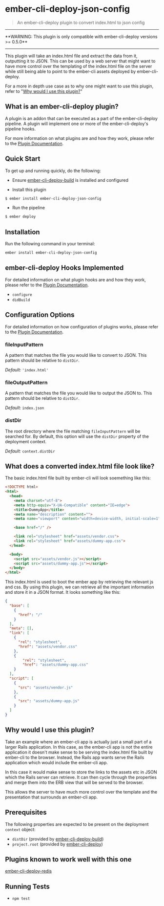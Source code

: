 # ember-cli-deploy-json-config

> An ember-cli-deploy plugin to convert index.html to json config

<hr/>
**WARNING: This plugin is only compatible with ember-cli-deploy versions >= 0.5.0**
<hr/>

This plugin will take an index.html file and extract the data from it, outputting it to JSON. This can be used by a web server that might want to have more control over the templating of the index.html file on the server while still being able to point to the ember-cli assets deployed by ember-cli-deploy.

For a more in depth use case as to why one might want to use this plugin, refer to "[Why would I use this plugin?](#why-would-i-use-this-plugin)"

## What is an ember-cli-deploy plugin?

A plugin is an addon that can be executed as a part of the ember-cli-deploy pipeline. A plugin will implement one or more of the ember-cli-deploy's pipeline hooks.

For more information on what plugins are and how they work, please refer to the [Plugin Documentation][1].

## Quick Start
To get up and running quickly, do the following:

- Ensure [ember-cli-deploy-build][2] is installed and configured

- Install this plugin

```bash
$ ember install ember-cli-deploy-json-config
```

- Run the pipeline

```bash
$ ember deploy
```

## Installation
Run the following command in your terminal:

```bash
ember install ember-cli-deploy-json-config
```

## ember-cli-deploy Hooks Implemented

For detailed information on what plugin hooks are and how they work, please refer to the [Plugin Documentation][1].

- `configure`
- `didBuild`

## Configuration Options

For detailed information on how configuration of plugins works, please refer to the [Plugin Documentation][1].

### fileInputPattern

A pattern that matches the file you would like to convert to JSON. This pattern should be relative to `distDir`.

*Default:* `'index.html'`

### fileOutputPattern

A pattern that matches the file you would like to output the JSON to. This pattern should be relative to `distDir`.

*Default:* `index.json`

### distDir

The root directory where the file matching `fileInputPattern` will be searched for. By default, this option will use the `distDir` property of the deployment context.

*Default:* `context.distDir`

## What does a converted index.html file look like?

The basic index.html file built by ember-cli will look soemething like this:

```html
<!DOCTYPE html>
<html>
  <head>
    <meta charset="utf-8">
    <meta http-equiv="X-UA-Compatible" content="IE=edge">
    <title>DummyApp</title>
    <meta name="description" content="">
    <meta name="viewport" content="width=device-width, initial-scale=1">

    <base href="/" />

    <link rel="stylesheet" href="assets/vendor.css">
    <link rel="stylesheet" href="assets/dummy-app.css">
  </head>

  <body>
    <script src="assets/vendor.js"></script>
    <script src="assets/dummy-app.js"></script>
  </body>
</html>
```

This index.html is used to boot the ember app by retrieving the relevant js and css. By using this plugin, we can retrieve all the important information and store it in a JSON format.  It looks something like this:

```json
{
  "base": [
    {
      "href": "/"
    }
  ],
  "meta": [],
  "link": [
    {
      "rel": "stylesheet",
      "href": "assets/vendor.css"
    },
    {
        "rel": "stylesheet",
        "href": "assets/dummy-app.css"
    }
  ],
  "script": [
    {
      "src": "assets/vendor.js"
    },
    {
      "src": "assets/dummy-app.js"
    }
  ]
}
```

## Why would I use this plugin?

Take an example where an ember-cli app is actually just a small part of a larger Rails application. In this case, as the ember-cli app is not the entire application it doesn't make sense to be serving the index.html file built by ember-cli to the browser.  Instead, the Rails app wants serve the Rails application which would include the ember-cli app.

In this case it would make sense to store the links to the assets etc in JSON which the Rails server can retrieve. It can then cycle through the properties and merge them into the ERB view that will be served to the browser.

This allows the server to have much more control over the template and the presentation that surrounds an ember-cli app.

## Prerequisites

The following properties are expected to be present on the deployment `context` object:

- `distDir`                     (provided by [ember-cli-deploy-build][2])
- `project.root`                (provided by [ember-cli-deploy][3])

## Plugins known to work well with this one

[ember-cli-deploy-redis](https://github.com/ember-cli-deploy/ember-cli-deploy-redis)

## Running Tests

- `npm test`

[1]: http://ember-cli.github.io/ember-cli-deploy/plugins "Plugin Documentation"
[2]: https://github.com/ember-cli-deploy/ember-cli-deploy-build "ember-cli-deploy-build"
[3]: https://github.com/ember-cli/ember-cli-deploy "ember-cli-deploy"
